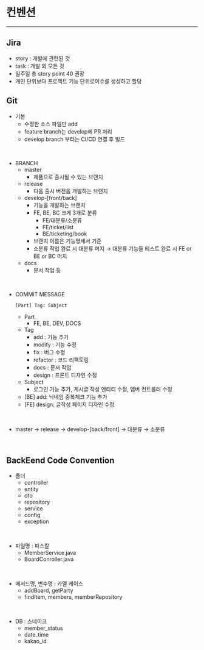 # 컨벤션
---

## Jira
- story : 개발에 관련된 것
- task : 개발 외 모든 것
- 일주일 총 story point 40 권장
- 개인 단위보다 프로젝트 기능 단위로이슈를 생성하고 할당

## Git
- 기본
    - 수정한 소스 파일만 add
    - feature branch는 develop에 PR 처리
    - develop branch 부터는 CI/CD 연결 후 빌드
<br>

- BRANCH
    - master
        - 제품으로 출시될 수 있는 브랜치
    - release
        - 다음 출시 버전을 개발하는 브랜치
    - develop-[front/back]
        - 기능을 개발하는 브랜치
        - FE, BE, BC 크게 3개로 분류
            - FE/대분류/소분류
            - FE/ticket/list
            - BE/ticketing/book
        - 브랜치 이름은 기능명세서 기준
        - 소분류 작업 완료 시 대분류 머지 → 대분류 기능들 테스트 완료 시 FE or BE or BC 머지
    - docs
        - 문서 작업 등
<br>

- COMMIT MESSAGE
    ```
    [Part] Tag: Subject
    ```
    - Part
        - FE, BE, DEV, DOCS
    - Tag
        - add : 기능 추가
        - modify : 기능 수정
        - fix : 버그 수정
        - refactor : 코드 리팩토링
        - docs : 문서 작업
        - design : 프론트 디자인 수정
    - Subject
        - 로그인 기능 추가, 게시글 작성 엔티티 수정, 멤버 컨트롤러 수정
    - [BE] add: 닉네임 중복체크 기능 추가
    - [FE] design: 글작성 페이지 디자인 수정
<br>
    
- master → release → develop-[back/front] → 대분류 → 소분류
<br>

## BackEend Code Convention
- 폴더
  - controller
  - entity
  - dto
  - repository
  - service
  - config
  - exception
<br>

- 파일명 : 파스칼
  - MemberService.java
  - BoardConroller.java
<br>

- 메서드명, 변수명 : 카멜 케이스
  - addBoard, getParty
  - findItem, members, memberRepository
<br>

- DB : 스네이크
  - member_status
  - date_time
  - kakao_id